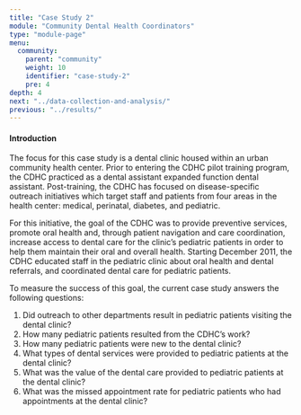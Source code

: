 ```yaml
---
title: "Case Study 2"
module: "Community Dental Health Coordinators"
type: "module-page"
menu:
  community:
    parent: "community"
    weight: 10
    identifier: "case-study-2"
    pre: 4
depth: 4
next: "../data-collection-and-analysis/"
previous: "../results/"
---
```

<div class="pageblock"><h4>Introduction</h4>
<p>The focus for this case study is a dental clinic housed within an urban community health center. Prior to entering the CDHC pilot training program, the CDHC practiced as a dental assistant expanded function dental assistant. Post-training, the CDHC has focused on disease-specific outreach initiatives which target staff and patients from four areas in the health center: medical, perinatal, diabetes, and pediatric.</p>
<p>For this initiative, the goal of the CDHC was to provide preventive services, promote oral health and, through patient navigation and care coordination, increase access to dental care for the clinic’s pediatric patients in order to help them maintain their oral and overall health. Starting December 2011, the CDHC educated staff in the pediatric clinic about oral health and dental referrals, and coordinated dental care for pediatric patients.</p>
</div><div class="pageblock"><p>To measure the success of this goal, the current case study answers the following questions:</p>
<ol>
<li>Did outreach to other departments result in pediatric patients visiting the dental clinic?</li>
<li>How many pediatric patients resulted from the CDHC’s work?</li>
<li>How many pediatric patients were new to the dental clinic?</li>
<li>What types of dental services were provided to pediatric patients at the dental clinic?</li>
<li>What was the value of the dental care provided to pediatric patients at the dental clinic?</li>
<li>What was the missed appointment rate for pediatric patients who had appointments at the dental clinic?</li>
</ol>
</div>
